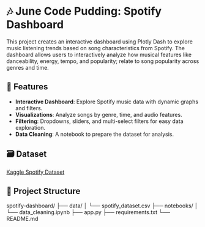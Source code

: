 # 🎶 June Code Pudding: Spotify Dashboard

This project creates an interactive dashboard using Plotly Dash to explore music listening trends based on song characteristics from Spotify. The dashboard allows users to interactively analyze how musical features like danceability, energy, tempo, and popularity; relate to song popularity across genres and time.

## 🚀 Features

- **Interactive Dashboard**: Explore Spotify music data with dynamic graphs and filters.
- **Visualizations**: Analyze songs by genre, time, and audio features.
- **Filtering**: Dropdowns, sliders, and multi-select filters for easy data exploration.
- **Data Cleaning**: A notebook to prepare the dataset for analysis.

## 🗃️ Dataset
[Kaggle Spotify Dataset](https://www.kaggle.com/datasets/iamsumat/spotify-top-2000s-mega-dataset)

## 📁 Project Structure

spotify-dashboard/
├── data/
│ └── spotify_dataset.csv
├── notebooks/
│ └── data_cleaning.ipynb
├── app.py
├── requirements.txt
└── README.md

